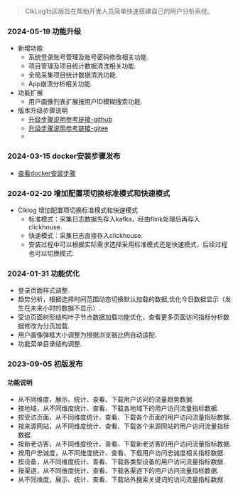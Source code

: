 > ClkLog社区版旨在帮助开发人员简单快速搭建自己的用户分析系统。

### 2024-05-19 功能升级

- 新增功能
  - 系统登录账号管理及账号密码修改相关功能.
  - 项目管理及项目统计数据清洗相关功能.
  - 全局采集项目统计数据清洗功能.
  - App崩溃分析相关功能.
- 功能扩展
  - 用户画像列表扩展按用户ID模糊搜索功能.
- 版本升级步骤说明
  - [升级步骤说明参考链接-github](https://github.com/clklog/clklog-deploy/tree/main/1.2.0)
  - [升级步骤说明参考链接-gitee](https://gitee.com/clklog/clklog-deploy/tree/main/1.2.0)
  -
  
### 2024-03-15 docker安装步骤发布

- [查看docker安装步骤](/docker_installation/introduce.md)

### 2024-02-20 增加配置项切换标准模式和快速模式

- Clklog 增加配置项切换标准模式和快速模式
  - 标准模式：采集日志数据先存入kafka，经由flink处理后再存入clickhouse.
  - 快速模式：采集日志直接存入clickhouse.
  - 安装过程中可以根据实际需求选择采用标准模式还是快速模式，后续过程也可以切换模式.

### 2024-01-31 功能优化

- 登录页面样式调整.
- 趋势分析，根据选择时间范围动态切换默认加载的数据,优化今日数据显示（发生在未来小时的数据不显示）.
- 受访页面树形结构叶子节点数据加载功能优化，查看更多页面访问指标分析数据修改为分页加载.
- 用户画像弹框大小调整为根据浏览器比例自动适配.
- 功能菜单目录结构调整.

### 2023-09-05 初版发布

#### 功能说明

- 从不同维度，展示、统计、查看、下载用户访问的流量趋势数据.
- 按地域，从不同维度统计、查看、下载各地域下的用户访问流量指标数据.
- 按受访页面，从不同维度统计、查看、下载各个页面的用户访问流量指标数据.
- 按来源网站，从不同维度统计、查看、下载各个来源网站的用户访问流量指标数据.
- 按新老访客，从不同维度统计、查看、下载新老访客的用户访问流量指标数据.
- 按用户忠诚度，从不同维度统计、查看、下载用户访问忠诚度相关指标数据.
- 按设备，从不同维度统计、查看、下载各类型设备的用户访问流量指标数据.
- 按渠道，从不同维度统计、查看、下载各渠道下的用户访问流量指标数据.
- 从不同维度，展示、统计、查看、下载站外搜索关键词的访问流量指标数据.

